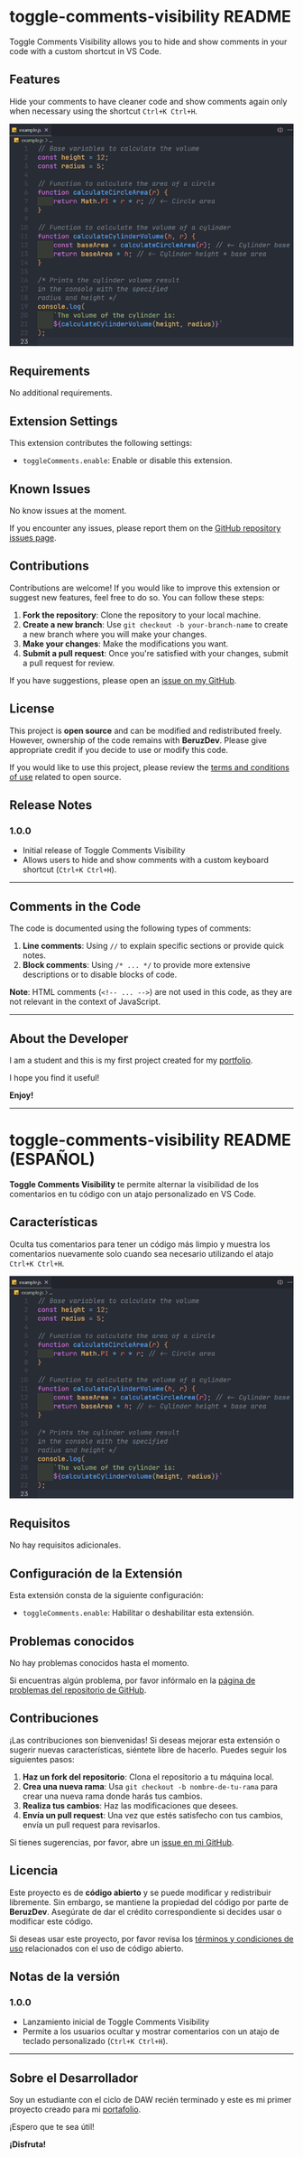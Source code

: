 # toggle-comments-visibility README

Toggle Comments Visibility allows you to hide and show comments in your code with a custom shortcut in VS Code.

## Features

Hide your comments to have cleaner code and show comments again only when necessary using
the shortcut `Ctrl+K Ctrl+H`.

![Toggle Comments](images/toggle-comments.gif)

## Requirements

No additional requirements.

## Extension Settings

This extension contributes the following settings:

* `toggleComments.enable`: Enable or disable this extension.

## Known Issues

No know issues at the moment.

If you encounter any issues, please report them on the [GitHub repository issues page](https://github.com/BeruzDev/vsc_extension_toggle_comments/issues).

## Contributions

Contributions are welcome! If you would like to improve this extension or suggest new features, feel free to do so. You can follow these steps:

1. **Fork the repository**: Clone the repository to your local machine.
2. **Create a new branch**: Use `git checkout -b your-branch-name` to create a new branch where you will make your changes.
3. **Make your changes**: Make the modifications you want.
4. **Submit a pull request**: Once you're satisfied with your changes, submit a pull request for review.

If you have suggestions, please open an [issue on my GitHub](https://github.com/BeruzDev/vsc_extension_toggle_comments/issues).

## License

This project is **open source** and can be modified and redistributed freely. However, ownership of the code remains with **BeruzDev**. Please give appropriate credit if you decide to use or modify this code.

If you would like to use this project, please review the [terms and conditions of use](https://opensource.org/licenses) related to open source.

## Release Notes

### 1.0.0

- Initial release of Toggle Comments Visibility
- Allows users to hide and show comments with a custom keyboard shortcut (`Ctrl+K Ctrl+H`).

---

## Comments in the Code

The code is documented using the following types of comments:

1. **Line comments**: Using `//` to explain specific sections or provide quick notes.
2. **Block comments**: Using `/* ... */` to provide more extensive descriptions or to disable blocks of code.

**Note**: HTML comments (`<!-- ... -->`) are not used in this code, as they are not relevant in the context of JavaScript.

---

## About the Developer

I am a student and this is my first project created for my [portfolio](https://albertcastroportfolio.netlify.app/). 

I hope you find it useful!

**Enjoy!**

---

# toggle-comments-visibility README (ESPAÑOL)

**Toggle Comments Visibility** te permite alternar la visibilidad de los comentarios en tu código con un atajo personalizado en VS Code.

## Características

Oculta tus comentarios para tener un código más limpio y muestra los comentarios nuevamente solo cuando sea necesario utilizando el atajo `Ctrl+K Ctrl+H`.

![Toggle Comments](images/toggle-comments.gif)

## Requisitos

No hay requisitos adicionales.

## Configuración de la Extensión

Esta extensión consta de la siguiente configuración:

* `toggleComments.enable`: Habilitar o deshabilitar esta extensión.

## Problemas conocidos

No hay problemas conocidos hasta el momento.

Si encuentras algún problema, por favor infórmalo en la [página de problemas del repositorio de GitHub](https://github.com/BeruzDev/vsc_extension_toggle_comments/issues).

## Contribuciones

¡Las contribuciones son bienvenidas! Si deseas mejorar esta extensión o sugerir nuevas características, siéntete libre de hacerlo. Puedes seguir los siguientes pasos:

1. **Haz un fork del repositorio**: Clona el repositorio a tu máquina local.
2. **Crea una nueva rama**: Usa `git checkout -b nombre-de-tu-rama` para crear una nueva rama donde harás tus cambios.
3. **Realiza tus cambios**: Haz las modificaciones que desees.
4. **Envía un pull request**: Una vez que estés satisfecho con tus cambios, envía un pull request para revisarlos.

Si tienes sugerencias, por favor, abre un [issue en mi GitHub](https://github.com/BeruzDev/vsc_extension_toggle_comments/issues).

## Licencia

Este proyecto es de **código abierto** y se puede modificar y redistribuir libremente. Sin embargo, se mantiene la propiedad del código por parte de **BeruzDev**. Asegúrate de dar el crédito correspondiente si decides usar o modificar este código.

Si deseas usar este proyecto, por favor revisa los [términos y condiciones de uso](https://opensource.org/licenses) relacionados con el uso de código abierto.

## Notas de la versión

### 1.0.0

- Lanzamiento inicial de Toggle Comments Visibility
- Permite a los usuarios ocultar y mostrar comentarios con un atajo de teclado personalizado (`Ctrl+K Ctrl+H`).

---

## Sobre el Desarrollador

Soy un estudiante con el ciclo de DAW recién terminado y este es mi primer proyecto creado para mi [portafolio](https://albertcastroportfolio.netlify.app/).

¡Espero que te sea útil!

**¡Disfruta!**